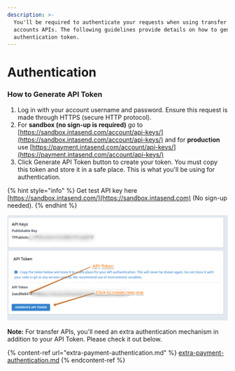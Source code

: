 ```yaml
---
description: >-
  You'll be required to authenticate your requests when using transfer and
  accounts APIs. The following guidelines provide details on how to generate an
  authentication token.
---
```


# Authentication

### How to Generate API Token

1. Log in with your account username and password. Ensure this request is made through HTTPS (secure HTTP protocol).
2. For **sandbox (no sign-up is required)** go to [https://sandbox.intasend.com/account/api-keys/](https://sandbox.intasend.com/account/api-keys/) and for **production** use [https://payment.intasend.com/account/api-keys/](https://payment.intasend.com/account/api-keys/)
3. Click Generate API Token button to create your token. You must copy this token and store it in a safe place. This is what you'll be using for authentication.

{% hint style="info" %}
Get test API key here [https://sandbox.intasend.com/](https://sandbox.intasend.com) (No sign-up needed).
{% endhint %}

![](<../.gitbook/assets/image (10).png>)

**Note:** For transfer APIs, you'll need an extra authentication mechanism in addition to your API Token. Please check it out below.

{% content-ref url="extra-payment-authentication.md" %}
[extra-payment-authentication.md](extra-payment-authentication.md)
{% endcontent-ref %}
